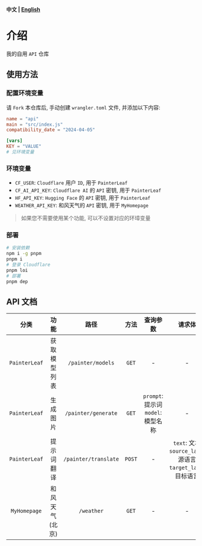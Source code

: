 **中文 | [English](README.md)**

# 介绍
我的自用 `API` 仓库

## 使用方法
### 配置环境变量
请 `Fork` 本仓库后, 手动创建 `wrangler.toml` 文件, 并添加以下内容:

```toml
name = "api"
main = "src/index.js"
compatibility_date = "2024-04-05"

[vars]
KEY = "VALUE"
# 见环境变量
```

### 环境变量
- `CF_USER`: `Cloudflare` 用户 `ID`, 用于 `PainterLeaf`
- `CF_AI_API_KEY`: `Cloudflare AI` 的 `API` 密钥, 用于 `PainterLeaf`
- `HF_API_KEY`: `Hugging Face` 的 `API` 密钥, 用于 `PainterLeaf`
- `WEATHER_API_KEY`: 和风天气的 `API` 密钥, 用于 `MyHomepage`

> 如果您不需要使用某个功能, 可以不设置对应的环墇变量

### 部署
```bash
# 安装依赖
npm i -g pnpm
pnpm i
# 登录 Cloudflare
pnpm loi
# 部署
pnpm dep
```

## API 文档
| 分类 | 功能 | 路径 | 方法 | 查询参数 | 请求体 | 返回值 |
| :---: | :---: | :---: | :---: | :---: | :---: | :---: |
| `PainterLeaf` | 获取模型列表 | `/painter/models` | `GET` | - | - | `application/json` |
| `PainterLeaf` | 生成图片 | `/painter/generate` | `GET` | `prompt`: 提示词<br>`model`: 模型名称 | - | `image/png` |
| `PainterLeaf` | 提示词翻译 | `/painter/translate` | `POST` | - | `text`: 文本<br>`source_lang`: 源语言<br>`target_lang`: 目标语言 | `application/json` |
| `MyHomepage` | 和风天气 (北京) | `/weather` | `GET` | - | - | `application/json` |

